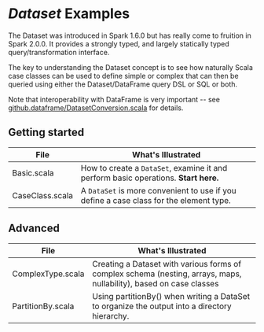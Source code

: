 # _Dataset_ Examples

The Dataset was introduced in Spark 1.6.0 but has really come to fruition in Spark 2.0.0. It
provides a strongly typed, and largely statically typed query/transformation interface.

The key to understanding the Dataset concept is to see how naturally
Scala case classes can be used to define simple or complex that can then be queried
using either the Dataset/DataFrame query DSL or SQL or both.

Note that interoperability with DataFrame is very important -- see
[github.dataframe/DatasetConversion.scala](../dataframe/DatasetConversion.scala) for
details.


## Getting started

| File                  | What's Illustrated    |
|-----------------------|-----------------------|
| Basic.scala           | How to create a `DataSet`, examine it and perform basic operations. **Start here.** |
| CaseClass.scala       | A `DataSet` is more convenient to use if you define a case class for the element type. |

## Advanced

| File                  | What's Illustrated    |
|-----------------------|-----------------------|
| ComplexType.scala   | Creating a Dataset with various forms of complex schema (nesting, arrays, maps, nullability), based on case classes |
| PartitionBy.scala | Using partitionBy() when writing a DataSet to organize the output into a directory hierarchy. |